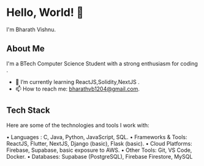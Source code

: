 # Hello, World! 👋

I'm Bharath Vishnu.

## About Me

I'm a BTech Computer Science Student with a strong enthusiasm for coding .
- 🌱 I’m currently learning ReactJS,Solidity,NextJS .
- 📫 How to reach me: bharathvb1204@gmail.com.

## Tech Stack

Here are some of the technologies and tools I work with:

•	Languages : C, Java, Python, JavaScript, SQL.
•	Frameworks & Tools: ReactJS, Flutter, NextJS, Django (basic), Flask (basic).
•	Cloud Platforms: Firebase, Supabase, basic exposure to AWS.
•	Other Tools: Git, VS Code, Docker.
•	Databases: Supabase (PostgreSQL), Firebase Firestore, MySQL

